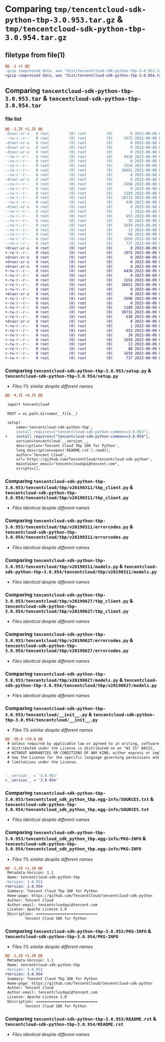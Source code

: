 # Comparing `tmp/tencentcloud-sdk-python-tbp-3.0.953.tar.gz` & `tmp/tencentcloud-sdk-python-tbp-3.0.954.tar.gz`

## filetype from file(1)

```diff
@@ -1 +1 @@
-gzip compressed data, was "dist/tencentcloud-sdk-python-tbp-3.0.953.tar", last modified: Tue Aug  8 00:32:35 2023, max compression
+gzip compressed data, was "dist/tencentcloud-sdk-python-tbp-3.0.954.tar", last modified: Wed Aug  9 00:32:47 2023, max compression
```

## Comparing `tencentcloud-sdk-python-tbp-3.0.953.tar` & `tencentcloud-sdk-python-tbp-3.0.954.tar`

### file list

```diff
@@ -1,25 +1,25 @@
-drwxr-xr-x   0 root         (0) root         (0)        0 2023-08-08 00:32:35.000000 tencentcloud-sdk-python-tbp-3.0.953/
--rw-r--r--   0 root         (0) root         (0)     1072 2023-08-08 00:32:35.000000 tencentcloud-sdk-python-tbp-3.0.953/setup.py
-drwxr-xr-x   0 root         (0) root         (0)        0 2023-08-08 00:32:35.000000 tencentcloud-sdk-python-tbp-3.0.953/tencentcloud/
-drwxr-xr-x   0 root         (0) root         (0)        0 2023-08-08 00:32:35.000000 tencentcloud-sdk-python-tbp-3.0.953/tencentcloud/tbp/
-drwxr-xr-x   0 root         (0) root         (0)        0 2023-08-08 00:32:35.000000 tencentcloud-sdk-python-tbp-3.0.953/tencentcloud/tbp/v20190311/
--rw-r--r--   0 root         (0) root         (0)     4436 2023-08-08 00:32:35.000000 tencentcloud-sdk-python-tbp-3.0.953/tencentcloud/tbp/v20190311/tbp_client.py
--rw-r--r--   0 root         (0) root         (0)        0 2023-08-08 00:32:35.000000 tencentcloud-sdk-python-tbp-3.0.953/tencentcloud/tbp/v20190311/__init__.py
--rw-r--r--   0 root         (0) root         (0)     1554 2023-08-08 00:32:35.000000 tencentcloud-sdk-python-tbp-3.0.953/tencentcloud/tbp/v20190311/errorcodes.py
--rw-r--r--   0 root         (0) root         (0)    26651 2023-08-08 00:32:35.000000 tencentcloud-sdk-python-tbp-3.0.953/tencentcloud/tbp/v20190311/models.py
--rw-r--r--   0 root         (0) root         (0)        0 2023-08-08 00:32:35.000000 tencentcloud-sdk-python-tbp-3.0.953/tencentcloud/tbp/__init__.py
-drwxr-xr-x   0 root         (0) root         (0)        0 2023-08-08 00:32:35.000000 tencentcloud-sdk-python-tbp-3.0.953/tencentcloud/tbp/v20190627/
--rw-r--r--   0 root         (0) root         (0)     2690 2023-08-08 00:32:35.000000 tencentcloud-sdk-python-tbp-3.0.953/tencentcloud/tbp/v20190627/tbp_client.py
--rw-r--r--   0 root         (0) root         (0)        0 2023-08-08 00:32:35.000000 tencentcloud-sdk-python-tbp-3.0.953/tencentcloud/tbp/v20190627/__init__.py
--rw-r--r--   0 root         (0) root         (0)     1189 2023-08-08 00:32:35.000000 tencentcloud-sdk-python-tbp-3.0.953/tencentcloud/tbp/v20190627/errorcodes.py
--rw-r--r--   0 root         (0) root         (0)    20731 2023-08-08 00:32:35.000000 tencentcloud-sdk-python-tbp-3.0.953/tencentcloud/tbp/v20190627/models.py
--rw-r--r--   0 root         (0) root         (0)      630 2023-08-08 00:32:35.000000 tencentcloud-sdk-python-tbp-3.0.953/tencentcloud/__init__.py
-drwxr-xr-x   0 root         (0) root         (0)        0 2023-08-08 00:32:35.000000 tencentcloud-sdk-python-tbp-3.0.953/tencentcloud_sdk_python_tbp.egg-info/
--rw-r--r--   0 root         (0) root         (0)        1 2023-08-08 00:32:35.000000 tencentcloud-sdk-python-tbp-3.0.953/tencentcloud_sdk_python_tbp.egg-info/dependency_links.txt
--rw-r--r--   0 root         (0) root         (0)      653 2023-08-08 00:32:35.000000 tencentcloud-sdk-python-tbp-3.0.953/tencentcloud_sdk_python_tbp.egg-info/SOURCES.txt
--rw-r--r--   0 root         (0) root         (0)       39 2023-08-08 00:32:35.000000 tencentcloud-sdk-python-tbp-3.0.953/tencentcloud_sdk_python_tbp.egg-info/requires.txt
--rw-r--r--   0 root         (0) root         (0)     1659 2023-08-08 00:32:35.000000 tencentcloud-sdk-python-tbp-3.0.953/tencentcloud_sdk_python_tbp.egg-info/PKG-INFO
--rw-r--r--   0 root         (0) root         (0)       13 2023-08-08 00:32:35.000000 tencentcloud-sdk-python-tbp-3.0.953/tencentcloud_sdk_python_tbp.egg-info/top_level.txt
--rw-r--r--   0 root         (0) root         (0)       88 2023-08-08 00:32:35.000000 tencentcloud-sdk-python-tbp-3.0.953/setup.cfg
--rw-r--r--   0 root         (0) root         (0)     1659 2023-08-08 00:32:35.000000 tencentcloud-sdk-python-tbp-3.0.953/PKG-INFO
--rw-r--r--   0 root         (0) root         (0)      737 2023-08-08 00:32:35.000000 tencentcloud-sdk-python-tbp-3.0.953/README.rst
+drwxr-xr-x   0 root         (0) root         (0)        0 2023-08-09 00:32:47.000000 tencentcloud-sdk-python-tbp-3.0.954/
+-rw-r--r--   0 root         (0) root         (0)     1072 2023-08-09 00:32:47.000000 tencentcloud-sdk-python-tbp-3.0.954/setup.py
+drwxr-xr-x   0 root         (0) root         (0)        0 2023-08-09 00:32:47.000000 tencentcloud-sdk-python-tbp-3.0.954/tencentcloud/
+drwxr-xr-x   0 root         (0) root         (0)        0 2023-08-09 00:32:47.000000 tencentcloud-sdk-python-tbp-3.0.954/tencentcloud/tbp/
+drwxr-xr-x   0 root         (0) root         (0)        0 2023-08-09 00:32:47.000000 tencentcloud-sdk-python-tbp-3.0.954/tencentcloud/tbp/v20190311/
+-rw-r--r--   0 root         (0) root         (0)     4436 2023-08-09 00:32:47.000000 tencentcloud-sdk-python-tbp-3.0.954/tencentcloud/tbp/v20190311/tbp_client.py
+-rw-r--r--   0 root         (0) root         (0)        0 2023-08-09 00:32:47.000000 tencentcloud-sdk-python-tbp-3.0.954/tencentcloud/tbp/v20190311/__init__.py
+-rw-r--r--   0 root         (0) root         (0)     1554 2023-08-09 00:32:47.000000 tencentcloud-sdk-python-tbp-3.0.954/tencentcloud/tbp/v20190311/errorcodes.py
+-rw-r--r--   0 root         (0) root         (0)    26651 2023-08-09 00:32:47.000000 tencentcloud-sdk-python-tbp-3.0.954/tencentcloud/tbp/v20190311/models.py
+-rw-r--r--   0 root         (0) root         (0)        0 2023-08-09 00:32:47.000000 tencentcloud-sdk-python-tbp-3.0.954/tencentcloud/tbp/__init__.py
+drwxr-xr-x   0 root         (0) root         (0)        0 2023-08-09 00:32:47.000000 tencentcloud-sdk-python-tbp-3.0.954/tencentcloud/tbp/v20190627/
+-rw-r--r--   0 root         (0) root         (0)     2690 2023-08-09 00:32:47.000000 tencentcloud-sdk-python-tbp-3.0.954/tencentcloud/tbp/v20190627/tbp_client.py
+-rw-r--r--   0 root         (0) root         (0)        0 2023-08-09 00:32:47.000000 tencentcloud-sdk-python-tbp-3.0.954/tencentcloud/tbp/v20190627/__init__.py
+-rw-r--r--   0 root         (0) root         (0)     1189 2023-08-09 00:32:47.000000 tencentcloud-sdk-python-tbp-3.0.954/tencentcloud/tbp/v20190627/errorcodes.py
+-rw-r--r--   0 root         (0) root         (0)    20731 2023-08-09 00:32:47.000000 tencentcloud-sdk-python-tbp-3.0.954/tencentcloud/tbp/v20190627/models.py
+-rw-r--r--   0 root         (0) root         (0)      630 2023-08-09 00:32:47.000000 tencentcloud-sdk-python-tbp-3.0.954/tencentcloud/__init__.py
+drwxr-xr-x   0 root         (0) root         (0)        0 2023-08-09 00:32:47.000000 tencentcloud-sdk-python-tbp-3.0.954/tencentcloud_sdk_python_tbp.egg-info/
+-rw-r--r--   0 root         (0) root         (0)        1 2023-08-09 00:32:47.000000 tencentcloud-sdk-python-tbp-3.0.954/tencentcloud_sdk_python_tbp.egg-info/dependency_links.txt
+-rw-r--r--   0 root         (0) root         (0)      653 2023-08-09 00:32:47.000000 tencentcloud-sdk-python-tbp-3.0.954/tencentcloud_sdk_python_tbp.egg-info/SOURCES.txt
+-rw-r--r--   0 root         (0) root         (0)       39 2023-08-09 00:32:47.000000 tencentcloud-sdk-python-tbp-3.0.954/tencentcloud_sdk_python_tbp.egg-info/requires.txt
+-rw-r--r--   0 root         (0) root         (0)     1659 2023-08-09 00:32:47.000000 tencentcloud-sdk-python-tbp-3.0.954/tencentcloud_sdk_python_tbp.egg-info/PKG-INFO
+-rw-r--r--   0 root         (0) root         (0)       13 2023-08-09 00:32:47.000000 tencentcloud-sdk-python-tbp-3.0.954/tencentcloud_sdk_python_tbp.egg-info/top_level.txt
+-rw-r--r--   0 root         (0) root         (0)       88 2023-08-09 00:32:47.000000 tencentcloud-sdk-python-tbp-3.0.954/setup.cfg
+-rw-r--r--   0 root         (0) root         (0)     1659 2023-08-09 00:32:47.000000 tencentcloud-sdk-python-tbp-3.0.954/PKG-INFO
+-rw-r--r--   0 root         (0) root         (0)      737 2023-08-09 00:32:47.000000 tencentcloud-sdk-python-tbp-3.0.954/README.rst
```

### Comparing `tencentcloud-sdk-python-tbp-3.0.953/setup.py` & `tencentcloud-sdk-python-tbp-3.0.954/setup.py`

 * *Files 1% similar despite different names*

```diff
@@ -4,15 +4,15 @@
 
 import tencentcloud
 
 ROOT = os.path.dirname(__file__)
 
 setup(
     name='tencentcloud-sdk-python-tbp',
-    install_requires=["tencentcloud-sdk-python-common==3.0.953"],
+    install_requires=["tencentcloud-sdk-python-common==3.0.954"],
     version=tencentcloud.__version__,
     description='Tencent Cloud Tbp SDK for Python',
     long_description=open('README.rst').read(),
     author='Tencent Cloud',
     url='https://github.com/TencentCloud/tencentcloud-sdk-python',
     maintainer_email="tencentcloudapi@tencent.com",
     scripts=[],
```

### Comparing `tencentcloud-sdk-python-tbp-3.0.953/tencentcloud/tbp/v20190311/tbp_client.py` & `tencentcloud-sdk-python-tbp-3.0.954/tencentcloud/tbp/v20190311/tbp_client.py`

 * *Files identical despite different names*

### Comparing `tencentcloud-sdk-python-tbp-3.0.953/tencentcloud/tbp/v20190311/errorcodes.py` & `tencentcloud-sdk-python-tbp-3.0.954/tencentcloud/tbp/v20190311/errorcodes.py`

 * *Files identical despite different names*

### Comparing `tencentcloud-sdk-python-tbp-3.0.953/tencentcloud/tbp/v20190311/models.py` & `tencentcloud-sdk-python-tbp-3.0.954/tencentcloud/tbp/v20190311/models.py`

 * *Files identical despite different names*

### Comparing `tencentcloud-sdk-python-tbp-3.0.953/tencentcloud/tbp/v20190627/tbp_client.py` & `tencentcloud-sdk-python-tbp-3.0.954/tencentcloud/tbp/v20190627/tbp_client.py`

 * *Files identical despite different names*

### Comparing `tencentcloud-sdk-python-tbp-3.0.953/tencentcloud/tbp/v20190627/errorcodes.py` & `tencentcloud-sdk-python-tbp-3.0.954/tencentcloud/tbp/v20190627/errorcodes.py`

 * *Files identical despite different names*

### Comparing `tencentcloud-sdk-python-tbp-3.0.953/tencentcloud/tbp/v20190627/models.py` & `tencentcloud-sdk-python-tbp-3.0.954/tencentcloud/tbp/v20190627/models.py`

 * *Files identical despite different names*

### Comparing `tencentcloud-sdk-python-tbp-3.0.953/tencentcloud/__init__.py` & `tencentcloud-sdk-python-tbp-3.0.954/tencentcloud/__init__.py`

 * *Files 1% similar despite different names*

```diff
@@ -10,8 +10,8 @@
 # Unless required by applicable law or agreed to in writing, software
 # distributed under the License is distributed on an "AS IS" BASIS,
 # WITHOUT WARRANTIES OR CONDITIONS OF ANY KIND, either express or implied.
 # See the License for the specific language governing permissions and
 # limitations under the License.
 
 
-__version__ = '3.0.953'
+__version__ = '3.0.954'
```

### Comparing `tencentcloud-sdk-python-tbp-3.0.953/tencentcloud_sdk_python_tbp.egg-info/SOURCES.txt` & `tencentcloud-sdk-python-tbp-3.0.954/tencentcloud_sdk_python_tbp.egg-info/SOURCES.txt`

 * *Files identical despite different names*

### Comparing `tencentcloud-sdk-python-tbp-3.0.953/tencentcloud_sdk_python_tbp.egg-info/PKG-INFO` & `tencentcloud-sdk-python-tbp-3.0.954/tencentcloud_sdk_python_tbp.egg-info/PKG-INFO`

 * *Files 1% similar despite different names*

```diff
@@ -1,10 +1,10 @@
 Metadata-Version: 1.1
 Name: tencentcloud-sdk-python-tbp
-Version: 3.0.953
+Version: 3.0.954
 Summary: Tencent Cloud Tbp SDK for Python
 Home-page: https://github.com/TencentCloud/tencentcloud-sdk-python
 Author: Tencent Cloud
 Author-email: tencentcloudapi@tencent.com
 License: Apache License 2.0
 Description: ============================
         Tencent Cloud SDK for Python
```

### Comparing `tencentcloud-sdk-python-tbp-3.0.953/PKG-INFO` & `tencentcloud-sdk-python-tbp-3.0.954/PKG-INFO`

 * *Files 1% similar despite different names*

```diff
@@ -1,10 +1,10 @@
 Metadata-Version: 1.1
 Name: tencentcloud-sdk-python-tbp
-Version: 3.0.953
+Version: 3.0.954
 Summary: Tencent Cloud Tbp SDK for Python
 Home-page: https://github.com/TencentCloud/tencentcloud-sdk-python
 Author: Tencent Cloud
 Author-email: tencentcloudapi@tencent.com
 License: Apache License 2.0
 Description: ============================
         Tencent Cloud SDK for Python
```

### Comparing `tencentcloud-sdk-python-tbp-3.0.953/README.rst` & `tencentcloud-sdk-python-tbp-3.0.954/README.rst`

 * *Files identical despite different names*

